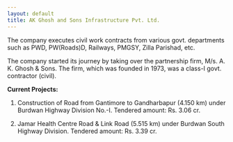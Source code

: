 ```yaml
---
layout: default
title: AK Ghosh and Sons Infrastructure Pvt. Ltd.
---
```


The company executes civil work contracts from various govt. departments such as PWD, PW(Roads)D, Railways, PMGSY, Zilla Parishad, etc.  

The company started its journey by taking over the partnership firm, M/s. A. K. Ghosh & Sons. The firm, which was founded in 1973, was a class-I govt. contractor (civil).

**Current Projects:**

1) Construction of Road from Gantimore to Gandharbapur (4.150 km) under Burdwan Highway Division No.-I. Tendered amount: Rs. 3.06 cr.

2) Jamar Health Centre Road & Link Road (5.515 km) under Burdwan South Highway Division. Tendered amount: Rs. 3.39 cr.
